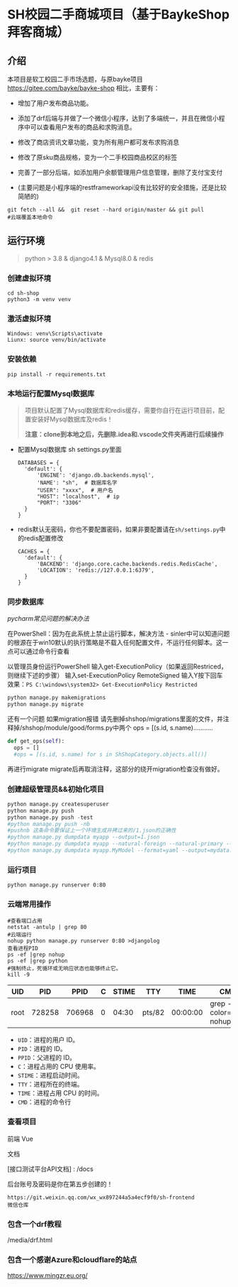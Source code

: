 # SH校园二手商城项目（基于BaykeShop拜客商城）

## 介绍

本项目是软工校园二手市场选题，与原bayke项目 https://gitee.com/bayke/bayke-shop 相比，主要有：

* 增加了用户发布商品功能。

* 添加了drf后端与并做了一个微信小程序，达到了多端统一，并且在微信小程序中可以查看用户发布的商品和求购消息。

* 修改了商店资讯文章功能，变为所有用户都可发布求购消息

* 修改了原sku商品规格，变为一个二手校园商品校区的标签

* 完善了一部分后端，如添加用户余额管理用户信息管理，删除了支付宝支付
* (主要问题是小程序端的restframeworkapi没有比较好的安全措施，还是比较简陋的)

```
git fetch --all &&  git reset --hard origin/master && git pull
#云端覆盖本地命令
```

## 运行环境

> python > 3.8 & django4.1 & Mysql8.0 & redis

### 创建虚拟环境

```
cd sh-shop
python3 -m venv venv
```

### 激活虚拟环境

```
Windows: venv\Scripts\activate
Liunx: source venv/bin/activate
```

### 安装依赖

```
pip install -r requirements.txt
```

### 本地运行配置Mysql数据库

> 项目默认配置了Mysql数据库和redis缓存，需要你自行在运行项目前，配置安装好Mysql数据库及redis！
>
> **注意：clone到本地之后，先删除.idea和.vscode文件夹再进行后续操作**

- 配置Mysql数据库
  sh settings.py里面

  ```
  DATABASES = {
    'default': {
        'ENGINE': 'django.db.backends.mysql',
        'NAME': "sh",  # 数据库名字
        "USER": "xxxx",  # 用户名
        "HOST": "localhost",  # ip
        "PORT": "3306"
    }
  }
  ```

- redis默认无密码，你也不要配置密码，如果非要配置请在`sh/settings.py`中的redis配置修改

  ```
  CACHES = {
    'default': {
        'BACKEND': 'django.core.cache.backends.redis.RedisCache',
        'LOCATION': 'redis://127.0.0.1:6379',
    }
  }
  ```

### 同步数据库

*pycharm常见问题的解决办法*

在PowerShell：因为在此系统上禁止运行脚本，解决方法 - sinler中可以知道问题的根源在于win10默认的执行策略是不载入任何配置文件，不运行任何脚本。这一点可以通过命令行查看

以管理员身份运行PowerShell
输入get-ExecutionPolicy（如果返回Restriced，则继续下述的步骤）
输入set-ExecutionPolicy RemoteSigned
输入Y按下回车
效果：`PS C:\windows\system32> Get-ExecutionPolicy
Restricted`

```bash
python manage.py makemigrations
python manage.py migrate
```
还有一个问题 如果migration报错
请先删掉shshop/migrations里面的文件，并注释掉/shshop/module/good/forms.py中两个 ops = [(s.id, s.name)...........
```python
def get_ops(self):
  ops = []
  #ops = [(s.id, s.name) for s in ShShopCategory.objects.all()]
```
再进行migrate migrate后再取消注释，这部分的绕开migration检查没有做好。

### 创建超级管理员&&初始化项目

```python
python manage.py createsuperuser
python manage.py push
python manage.py push -test
#python manage.py push -nb
#pushnb 这条命令要保证上一个环境生成并拷过来的/1.json的正确性
#python manage.py dumpdata myapp --output=1.json
#python manage.py dumpdata myapp --natural-foreign --natural-primary --output=1.json
#python manage.py dumpdata myapp.MyModel --format=yaml --output=mydata.yaml
```



### 运行项目

```
python manage.py runserver 0:80
```

### 云端常用操作

```
#查看端口占用
netstat -antulp | grep 80
#云端运行
nohup python manage.py runserver 0:80 >djangolog
查看进程PID
ps -ef |grep nohup
ps -ef |grep python
#强制终止，死循环或无响应状态也能够终止它。
kill -9
```

| UID  | PID    | PPID   | C   | STIME | TTY    | TIME     | CMD                     |
| ---- | ------ | ------ | --- | ----- | ------ | -------- | ----------------------- |
| root | 728258 | 706968 | 0   | 04:30 | pts/82 | 00:00:00 | grep --color=auto nohup |

- `UID`：进程的用户 ID。
- `PID`：进程的 ID。
- `PPID`：父进程的 ID。
- `C`：进程占用的 CPU 使用率。
- `STIME`：进程启动时间。
- `TTY`：进程所在的终端。
- `TIME`：进程占用 CPU 的时间。
- `CMD`：进程的命令行

### 查看项目

前端
Vue



文档

[接口测试平台API文档] : /docs

后台账号及密码是你在第五步创建的！

```
https://git.weixin.qq.com/wx_wx897244a5a4ecf9f0/sh-frontend
微信仓库
```

### 包含一个drf教程

/media/drf.html

### 包含一个感谢Azure和cloudflare的站点

https://www.mingzr.eu.org/